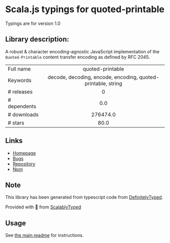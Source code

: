 
# Scala.js typings for quoted-printable

Typings are for version 1.0

## Library description:
A robust & character encoding–agnostic JavaScript implementation of the `Quoted-Printable` content transfer encoding as defined by RFC 2045.

|                    |                 |
| ------------------ | :-------------: |
| Full name          | quoted-printable |
| Keywords           | decode, decoding, encode, encoding, quoted-printable, string |
| # releases         | 0 |
| # dependents       | 0.0 |
| # downloads        | 276474.0 |
| # stars            | 80.0 |

## Links
- [Homepage](https://mths.be/quoted-printable)
- [Bugs](https://github.com/mathiasbynens/quoted-printable/issues)
- [Repository](https://github.com/mathiasbynens/quoted-printable)
- [Npm](https://www.npmjs.com/package/quoted-printable)
    


## Note
This library has been generated from typescript code from [DefinitelyTyped](https://definitelytyped.org).

Provided with :purple_heart: from [ScalablyTyped](https://github.com/oyvindberg/ScalablyTyped)

## Usage
See [the main readme](../../readme.md) for instructions.


